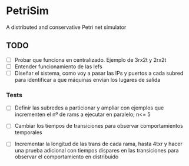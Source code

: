 # PetriSim
A distributed and conservative Petri net simulator

## TODO
 - [ ] Probar que funciona en centralizado. Ejemplo de 
 3rx2t y 2rx2t
 - [ ] Entender funcionamiento de las lefs
 - [ ] Diseñar el sistema, como voy a pasar las IPs y 
 puertos a cada subred para identificar a que máquinas 
 envían los lugares de salida
 
### Tests
- [ ] Definir las subredes a particionar y ampliar con 
ejemplos que incrementen el nº de rams a ejecutar en paralelo; n<= 5
- [ ] Cambiar los tiempos de transiciones para observar comportamientos
 temporales
- [ ] Incrementar la longitud de las trans de cada rama, hasta 4txr y hacer
una prueba adicional con tiempos dispares en las transiciones para observar el 
comportamiento en distribuido
 
